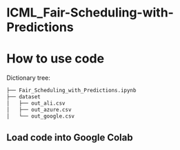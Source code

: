 # ICML_Fair-Scheduling-with-Predictions


# How to use code
Dictionary tree:
``` bash
├── Fair_Scheduling_with_Predictions.ipynb
├── dataset
│   ├── out_ali.csv
│   ├── out_azure.csv
│   └── out_google.csv
```
## **Load code into Google Colab**
